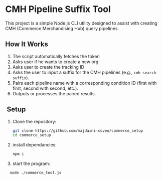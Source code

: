 # CMH Pipeline Suffix Tool

This project is a simple Node.js CLI utility designed to assist with creating CMH (Commerce Merchandising Hub) query pipelines.  


##  How It Works

1. The script automatically fetches the token
2. Asks user if he wants to create a new org
3. Asks user to create the tracking ID 
4. Asks the user to input a suffix for the CMH pipelines (e.g., `cmh-search-suffix`).
5. Pairs each pipeline name with a corresponding condition ID (first with first, second with second, etc.).
6. Outputs or processes the paired results.

## ️ Setup

1. Clone the repository:

   ```bash
   git clone https://github.com/majdaini-coveo/commerce_setup
   cd commerce_setup

2. install dependancies:

   ```bash
   npm i

3. start the program:
 ```bash
   node ./commerce_tool.js
